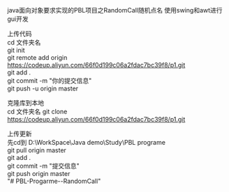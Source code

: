 java面向对象要求实现的PBL项目之RandomCall随机点名
使用swing和awt进行gui开发





上传代码  
cd 文件夹名  
git init  
git remote add origin https://codeup.aliyun.com/66f0d199c06a2fdac7bc39f8/p1.git  
git add .  
git commit -m "你的提交信息"  
git push -u origin master  

克隆库到本地  
cd 文件夹名
git clone https://codeup.aliyun.com/66f0d199c06a2fdac7bc39f8/p1.git

上传更新  
先cd到 D:\WorkSpace\Java demo\Study\PBL programe  
git pull origin master  
git add .  
git commit -m "提交信息"  
git push origin master  
 "# PBL-Progarme--RandomCall" 
